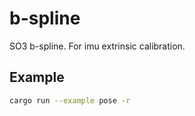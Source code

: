 # b-spline

SO3 b-spline. For imu extrinsic calibration.

## Example
```sh
cargo run --example pose -r
```